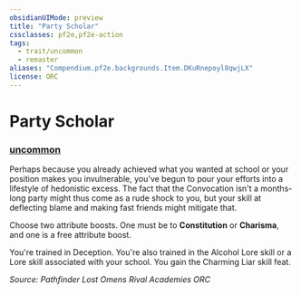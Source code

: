 ```yaml
---
obsidianUIMode: preview
title: "Party Scholar"
cssclasses: pf2e,pf2e-action
tags:
  - trait/uncommon
  - remaster
aliases: "Compendium.pf2e.backgrounds.Item.DKuRnepoyl8qwjLX"
license: ORC
---
```

# Party Scholar

### [uncommon](uncommon "Uncommon Rarity Trait")






Perhaps because you already achieved what you wanted at school or your position makes you invulnerable, you've begun to pour your efforts into a lifestyle of hedonistic excess. The fact that the Convocation isn't a months-long party might thus come as a rude shock to you, but your skill at deflecting blame and making fast friends might mitigate that.

Choose two attribute boosts. One must be to **Constitution** or **Charisma**, and one is a free attribute boost.

You're trained in Deception. You're also trained in the Alcohol Lore skill or a Lore skill associated with your school. You gain the Charming Liar skill feat.

*Source: Pathfinder Lost Omens Rival Academies*
*ORC*